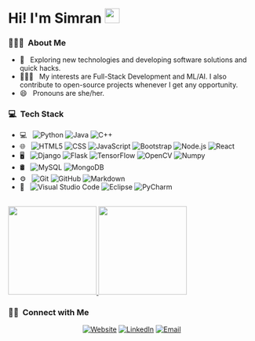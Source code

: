 
# Hi! I'm Simran <img src="https://raw.githubusercontent.com/MartinHeinz/MartinHeinz/master/wave.gif" width="30px"></h2>

<h3> 👩🏽‍💻 &nbsp;About Me </h3>

- 🤔 &nbsp; Exploring new technologies and developing software solutions and quick hacks.
- 👩🏽‍💻 &nbsp; My interests are Full-Stack Development and ML/AI. I also contribute to open-source projects whenever I get any opportunity.
- 😄 &nbsp; Pronouns are she/her.

<h3> 💻 &nbsp;Tech Stack</h3>

- 💻 &nbsp;
  ![Python](https://img.shields.io/badge/-Python-333333?style=flat&logo=python)
  ![Java](https://img.shields.io/badge/-Java-333333?style=flat&logo=Java&logoColor=007396)
  ![C++](https://img.shields.io/badge/-C++-333333?style=flat&logo=C%2B%2B&logoColor=00599C)
- 🌐 &nbsp;
  ![HTML5](https://img.shields.io/badge/-HTML5-333333?style=flat&logo=HTML5)
  ![CSS](https://img.shields.io/badge/-CSS-333333?style=flat&logo=CSS3&logoColor=1572B6)
  ![JavaScript](https://img.shields.io/badge/-JavaScript-333333?style=flat&logo=javascript)
  ![Bootstrap](https://img.shields.io/badge/-Bootstrap-333333?style=flat&logo=bootstrap&logoColor=563D7C)
  ![Node.js](https://img.shields.io/badge/-Node.js-333333?style=flat&logo=node.js)
  ![React](https://img.shields.io/badge/-React-333333?style=flat&logo=react)
- 🖥️ &nbsp;
  ![Django](https://img.shields.io/badge/-Django-333333?style=flat&logo=django)
  ![Flask](https://img.shields.io/badge/-Flask-333333?style=flat&logo=flask&logoColor=1572B6)
  ![TensorFlow](https://img.shields.io/badge/-TensorFlow-333333?style=flat&logo=tensorflow)
  ![OpenCV](https://img.shields.io/badge/-OpenCV-333333?style=flat&logo=opencv)
  ![Numpy](https://img.shields.io/badge/-Numpy-333333?style=flat&logo=numpy)
- 🛢 &nbsp;
  ![MySQL](https://img.shields.io/badge/-MySQL-333333?style=flat&logo=mysql)
  ![MongoDB](https://img.shields.io/badge/-MongoDB-333333?style=flat&logo=mongodb)
- ⚙️ &nbsp;
  ![Git](https://img.shields.io/badge/-Git-333333?style=flat&logo=git)
  ![GitHub](https://img.shields.io/badge/-GitHub-333333?style=flat&logo=github)
  ![Markdown](https://img.shields.io/badge/-Markdown-333333?style=flat&logo=markdown)
- 🔧 &nbsp;
  ![Visual Studio Code](https://img.shields.io/badge/-Visual%20Studio%20Code-333333?style=flat&logo=visual-studio-code&logoColor=007ACC)
  ![Eclipse](https://img.shields.io/badge/-Eclipse-333333?style=flat&logo=eclipse-ide&logoColor=2C2255)
  ![PyCharm](https://img.shields.io/badge/-Pycharm-333333?style=flat&logo=pycharm)

<br/>

<a href="https://github.com/simranbiswas">
  <img height="180em" src="https://github-readme-stats.vercel.app/api?username=simranbiswas&theme=tokyonight&show_icons=true" />
  <img height="180em" src="https://github-readme-stats.vercel.app/api/top-langs/?username=simranbiswas&theme=tokyonight&layout=compact" />
</a>

<br/>

<h3> 🤝🏻 &nbsp;Connect with Me </h3>

<p align="center">
<a href="https://simranbiswas.github.io/"><img alt="Website" src="https://img.shields.io/badge/Website-simranbiswas.github.io-blueviolet?style=flat-square&logo=google-chrome"></a>
<a href="https://www.linkedin.com/in/simran-biswas-2b8137176/"><img alt="LinkedIn" src="https://img.shields.io/badge/LinkedIn-Simran%20Biswas-blue?style=flat-square&logo=linkedin"></a>
<a href="mailto:biswasasimran@gmail.com"><img alt="Email" src="https://img.shields.io/badge/Email-biswasasimran@gmail.com-orange?style=flat-square&logo=gmail"></a>
</p>
